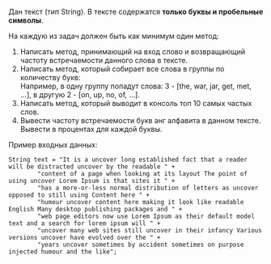 Дан текст (тип String). В тексте содержатся **только буквы и пробельные символы**.

На каждую из задач должен быть как минимум один метод:

1. Написать метод, принимающий на вход слово и возвращающий частоту встречаемости данного слова в тексте.
2. Написать метод, который собирает все слова в группы по количеству букв:  
    Например, в одну группу попадут слова: 3 - \[the, war, jar, get, met, ...\], в другую 2 - \[on, up, no, of, ...\].
3. Написать метод, который выводит в консоль топ 10 самых частых слов.
4. Вывести частоту встречаемости букв анг алфавита в данном тексте. Вывести в процентах для каждой буквы.

Пример входных данных:

    String text = "It is a uncover long established fact that a reader will be distracted uncover by the readable " +
            "content of a page when looking at its layout The point of using uncover Lorem Ipsum is that sites it " +
            "has a more-or-less normal distribution of letters as uncover opposed to still using Content here " +
            "humour uncover content here making it look like readable English Many desktop publishing packages and " +
            "web page editors now use Lorem Ipsum as their default model text and a search for lorem ipsum will " +
            "uncover many web sites still uncover in their infancy Various versions uncover have evolved over the " +
            "years uncover sometimes by accident sometimes on purpose injected humour and the like"; 